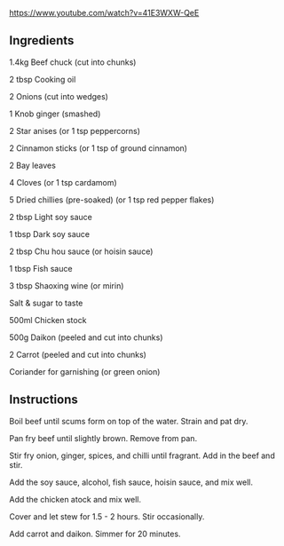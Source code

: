 https://www.youtube.com/watch?v=41E3WXW-QeE

## Ingredients

1.4kg Beef chuck (cut into chunks)

2 tbsp Cooking oil

2 Onions (cut into wedges)

1 Knob ginger (smashed)

2 Star anises (or 1 tsp peppercorns)

2 Cinnamon sticks (or 1 tsp of ground cinnamon)

2 Bay leaves

4 Cloves (or 1 tsp cardamom)

5 Dried chillies (pre-soaked) (or 1 tsp red pepper flakes)

2 tbsp Light soy sauce

1 tbsp Dark soy sauce

2 tbsp Chu hou sauce (or hoisin sauce)

1 tbsp Fish sauce

3 tbsp Shaoxing wine (or mirin)

Salt & sugar to taste

500ml Chicken stock

500g Daikon (peeled and cut into chunks)

2 Carrot (peeled and cut into chunks)

Coriander for garnishing (or green onion)

## Instructions

Boil beef until scums form on top of the water. Strain and pat dry.

Pan fry beef until slightly brown. Remove from pan.

Stir fry onion, ginger, spices, and chilli until fragrant. Add in the beef and stir.

Add the soy sauce, alcohol, fish sauce, hoisin sauce, and mix well.

Add the chicken atock and mix well.

Cover and let stew for 1.5 - 2 hours. Stir occasionally.

Add carrot and daikon. Simmer for 20 minutes.
